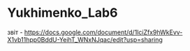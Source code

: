 # Yukhimenko_Lab6
звіт - https://docs.google.com/document/d/1lciZfx9hWkEvv-X1vb11hpp0BddU-YeihT_WNxNJqac/edit?usp=sharing

